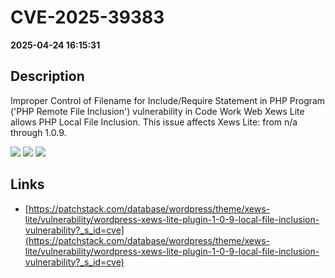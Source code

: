 # CVE-2025-39383

**2025-04-24 16:15:31**

## Description
Improper Control of Filename for Include/Require Statement in PHP Program ('PHP Remote File Inclusion') vulnerability in Code Work Web Xews Lite allows PHP Local File Inclusion. This issue affects Xews Lite: from n/a through 1.0.9.

![](https://img.shields.io/static/v1?label=Score&message=7.5&color=red)
![](https://img.shields.io/static/v1?label=Severity&message=HIGH&color=red)
![](https://img.shields.io/static/v1?label=CWE&message=RFI&color=green)

## Links
- [https://patchstack.com/database/wordpress/theme/xews-lite/vulnerability/wordpress-xews-lite-plugin-1-0-9-local-file-inclusion-vulnerability?_s_id=cve](https://patchstack.com/database/wordpress/theme/xews-lite/vulnerability/wordpress-xews-lite-plugin-1-0-9-local-file-inclusion-vulnerability?_s_id=cve)
